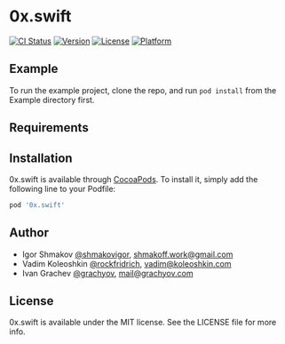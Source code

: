 # 0x.swift

[![CI Status](https://img.shields.io/travis/igor.shmakov@yahoo.com/0x.swift.svg?style=flat)](https://travis-ci.org/igor.shmakov@yahoo.com/0x.swift)
[![Version](https://img.shields.io/cocoapods/v/0x.swift.svg?style=flat)](https://cocoapods.org/pods/0x.swift)
[![License](https://img.shields.io/cocoapods/l/0x.swift.svg?style=flat)](https://cocoapods.org/pods/0x.swift)
[![Platform](https://img.shields.io/cocoapods/p/0x.swift.svg?style=flat)](https://cocoapods.org/pods/0x.swift)

## Example

To run the example project, clone the repo, and run `pod install` from the Example directory first.

## Requirements

## Installation

0x.swift is available through [CocoaPods](https://cocoapods.org). To install
it, simply add the following line to your Podfile:

```ruby
pod '0x.swift'
```

## Author

- Igor Shmakov [@shmakovigor](https://github.com/shmakovigor), shmakoff.work@gmail.com
- Vadim Koleoshkin [@rockfridrich](https://github.com/rockfridrich), vadim@koleoshkin.com
- Ivan Grachev [@grachyov](https://github.com/grachyov), mail@grachyov.com

## License

0x.swift is available under the MIT license. See the LICENSE file for more info.

